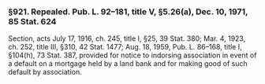 ### §921. Repealed. Pub. L. 92–181, title V, §5.26(a), Dec. 10, 1971, 85 Stat. 624 ###

Section, acts July 17, 1916, ch. 245, title I, §25, 39 Stat. 380; Mar. 4, 1923, ch. 252, title III, §310, 42 Stat. 1477; Aug. 18, 1959, Pub. L. 86–168, title I, §104(h), 73 Stat. 387, provided for notice to indorsing association in event of a default on a mortgage held by a land bank and for making good of such default by association.